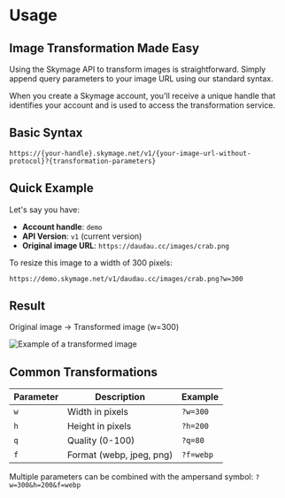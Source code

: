 # Usage

## Image Transformation Made Easy

Using the Skymage API to transform images is straightforward. Simply append query parameters to your image URL using our standard syntax.

When you create a Skymage account, you'll receive a unique handle that identifies your account and is used to access the transformation service.

## Basic Syntax

```
https://{your-handle}.skymage.net/v1/{your-image-url-without-protocol}?{transformation-parameters}
```

## Quick Example

Let's say you have:

- **Account handle**: `demo`
- **API Version**: `v1` (current version)
- **Original image URL**: `https://daudau.cc/images/crab.png`

To resize this image to a width of 300 pixels:

```
https://demo.skymage.net/v1/daudau.cc/images/crab.png?w=300
```

## Result

Original image → Transformed image (w=300)

![Example of a transformed image](https://demo.skymage.net/v1/daudau.cc/images/crab.png?w=300)

## Common Transformations

| Parameter | Description | Example |
|-----------|-------------|---------|
| `w` | Width in pixels | `?w=300` |
| `h` | Height in pixels | `?h=200` |
| `q` | Quality (0-100) | `?q=80` |
| `f` | Format (webp, jpeg, png) | `?f=webp` |

Multiple parameters can be combined with the ampersand symbol: `?w=300&h=200&f=webp`